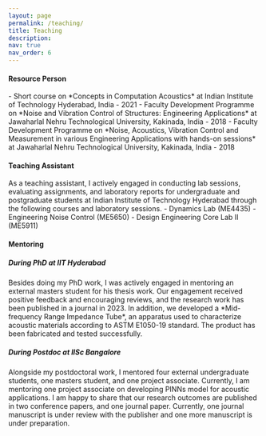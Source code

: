 ```yaml
---
layout: page
permalink: /teaching/
title: Teaching
description: 
nav: true
nav_order: 6
---
```

<h4> Resource Person </h4>
- Short course on *Concepts in Computation Acoustics* at Indian Institute of Technology Hyderabad, India - 2021
- Faculty Development Programme on *Noise and Vibration Control of Structures: Engineering Applications* at Jawaharlal Nehru Technological University, Kakinada, India - 2018
- Faculty Development Programme on *Noise, Acoustics, Vibration Control and Measurement in various Engineering Applications with hands-on sessions* at Jawaharlal Nehru Technological University, Kakinada, India - 2018

<h4> Teaching Assistant </h4>
As a teaching assistant, I actively engaged in conducting lab sessions, evaluating assignments, and laboratory reports for undergraduate and postgraduate students at Indian Institute of Technology Hyderabad through the following courses and laboratory sessions.
- Dynamics Lab (ME4435)
- Engineering Noise Control (ME5650)
- Design Engineering Core Lab II (ME5911)

<h4> Mentoring </h4>
<h5> During PhD at IIT Hyderabad </h5> 
Besides doing my PhD work, I was actively engaged in mentoring an external masters student for his thesis work. Our engagement received positive feedback and encouraging reviews, and the research work has been published in a journal in 2023. In addition, we developed a *Mid-frequency Range Impedance Tube*, an apparatus used to characterize acoustic materials according to ASTM E1050-19 standard. The product has been fabricated and tested successfully.

<h5> During Postdoc at IISc Bangalore </h5>
Alongside my postdoctoral work, I mentored four external undergraduate students, one masters student, and one project associate. Currently, I am mentoring one project associate on developing PINNs model for acoustic applications. I am happy to share that our research outcomes are published in two conference papers, and one journal paper. Currently, one journal manuscript is under review with the publisher and one more manuscript is under preparation. 
